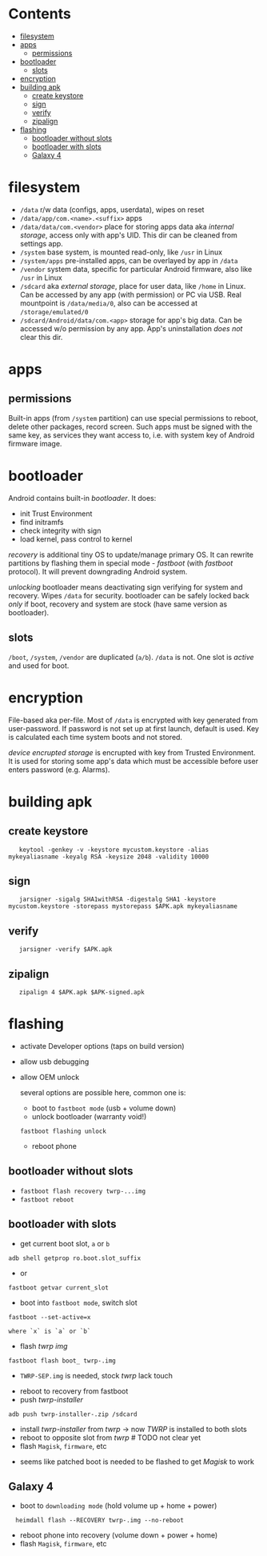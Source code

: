 # Contents

- [filesystem](#filesystem)
- [apps](#apps)
    - [permissions](#permissions)
- [bootloader](#bootloader)
    - [slots](#slots)
- [encryption](#encryption)
- [building apk](#building-apk)
    - [create keystore](#create-keystore)
    - [sign](#sign)
    - [verify](#verify)
    - [zipalign](#zipalign)
- [flashing](#flashing)
    - [bootloader without slots](#bootloader-without-slots)
    - [bootloader with slots](#bootloader-with-slots)
    - [Galaxy 4](#galaxy-4)

# filesystem
- `/data` r/w data (configs, apps, userdata), wipes on reset
- `/data/app/com.<name>.<suffix>` apps
- `/data/data/com.<vendor>` place for storing apps data aka *internal storage*, access only with app's UID. This dir can be cleaned from settings app.
- `/system` base system, is mounted read-only, like `/usr` in Linux
- `/system/apps` pre-installed apps, can be overlayed by app in `/data`
- `/vendor` system data, specific for particular Android firmware, also like `/usr` in Linux
- `/sdcard` aka *external storage*, place for user data, like `/home` in Linux. Can be accessed by any app (with permission) or PC via USB. Real mountpoint is `/data/media/0`, also can be accessed at `/storage/emulated/0`
- `/sdcard/Android/data/com.<app>` storage for app's big data. Can be accessed w/o permission by any app. App's uninstallation *does not* clear this dir.

# apps
## permissions
Built-in apps (from `/system` partition) can use special permissions to reboot, delete other packages, record screen.
Such apps must be signed with the same key, as services they want access to, i.e. with system key of Android firmware image.

# bootloader
Android contains built-in *bootloader*.
It does:
- init Trust Environment
- find initramfs
- check integrity with sign
- load kernel, pass control to kernel

*recovery* is additional tiny OS to update/manage primary OS.
It can rewrite partitions by flashing them in special mode - *fastboot* (with *fastboot* protocol).
It will prevent downgrading Android system.

_unlocking_ bootloader means deactivating sign verifying for system and recovery. Wipes `/data` for security.
bootloader can be safely locked back *only* if boot, recovery and system are stock (have same version as bootloader).

## slots
`/boot`, `/system`, `/vendor` are duplicated (`a/b`).
`/data` is not.
One slot is *active* and used for boot.

# encryption
File-based aka per-file.
Most of `/data` is encrypted with key generated from user-password. If password is not set up at first launch, default is used.
Key is calculated each time system boots and not stored.

*device encrupted storage* is encrupted with key from Trusted Environment.
It is used for storing some app's data which must be accessible before user enters password (e.g. Alarms).

# building apk

## create keystore
```
   keytool -genkey -v -keystore mycustom.keystore -alias mykeyaliasname -keyalg RSA -keysize 2048 -validity 10000
 ```
## sign
```
   jarsigner -sigalg SHA1withRSA -digestalg SHA1 -keystore mycustom.keystore -storepass mystorepass $APK.apk mykeyaliasname
 ```
## verify
```
   jarsigner -verify $APK.apk
 ```
## zipalign
```
   zipalign 4 $APK.apk $APK-signed.apk
 ```

# flashing


- activate Developer options (taps on build version)
- allow usb debugging
- allow OEM unlock
  
  several options are possible here, common one is:
    - boot to `fastboot mode` (usb + volume down)
    - unlock bootloader (warranty void!)
    ```
    fastboot flashing unlock
    ```
    - reboot phone

## bootloader without slots
* `fastboot flash recovery twrp-...img`
* `fastboot reboot`

## bootloader with slots

- get current boot slot, `a` or `b`
```
adb shell getprop ro.boot.slot_suffix
```
- or
```
fastboot getvar current_slot
```
- boot into `fastboot mode`, switch slot
```
fastboot --set-active=x
```
    where `x` is `a` or `b`
- flash *twrp img*
```
fastboot flash boot_ twrp-.img 
```
* `TWRP-SEP.img` is needed, stock *twrp* lack touch
- reboot to recovery from fastboot
- push *twrp-installer*
```
adb push twrp-installer-.zip /sdcard
```
- install *twrp-installer* from *twrp* -> now *TWRP* is installed to both slots
- reboot to opposite slot from *twrp*  # TODO not clear yet
- flash `Magisk`, `firmware`, etc

* seems like patched boot is needed to be flashed to get *Magisk* to work

## Galaxy 4

- boot to `downloading mode` (hold volume up + home + power)
```
  heimdall flash --RECOVERY twrp-.img --no-reboot
```
- reboot phone into recovery (volume down + power + home)
- flash `Magisk`, `firmware`, etc
